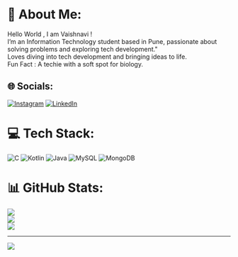 # 💫 About Me:
 Hello World , I am Vaishnavi ! <br>I’m an Information Technology student based in Pune, passionate about solving problems and exploring tech development."<br>Loves diving into tech development and bringing ideas to life.<br>Fun Fact : A techie with a soft spot for biology.


## 🌐 Socials:
[![Instagram](https://img.shields.io/badge/Instagram-%23E4405F.svg?logo=Instagram&logoColor=white)](https://instagram.com/mish_ti1224) [![LinkedIn](https://img.shields.io/badge/LinkedIn-%230077B5.svg?logo=linkedin&logoColor=white)](https://linkedin.com/in/https://linkedin.com/in/vaishnavi-patil08) 

# 💻 Tech Stack:
![C](https://img.shields.io/badge/c-%2300599C.svg?style=for-the-badge&logo=c&logoColor=white) ![Kotlin](https://img.shields.io/badge/kotlin-%237F52FF.svg?style=for-the-badge&logo=kotlin&logoColor=white) ![Java](https://img.shields.io/badge/java-%23ED8B00.svg?style=for-the-badge&logo=openjdk&logoColor=white) ![MySQL](https://img.shields.io/badge/mysql-4479A1.svg?style=for-the-badge&logo=mysql&logoColor=white) ![MongoDB](https://img.shields.io/badge/MongoDB-%234ea94b.svg?style=for-the-badge&logo=mongodb&logoColor=white)
# 📊 GitHub Stats:
![](https://github-readme-stats.vercel.app/api?username=vaish-navi12&theme=dark&hide_border=false&include_all_commits=false&count_private=true)<br/>
![](https://github-readme-streak-stats.herokuapp.com/?user=vaish-navi12&theme=dark&hide_border=false)<br/>
![](https://github-readme-stats.vercel.app/api/top-langs/?username=vaish-navi12&theme=dark&hide_border=false&include_all_commits=false&count_private=true&layout=compact)

---
[![](https://visitcount.itsvg.in/api?id=vaish-navi12&icon=0&color=0)](https://visitcount.itsvg.in)

<!-- Proudly created with GPRM ( https://gprm.itsvg.in ) -->
